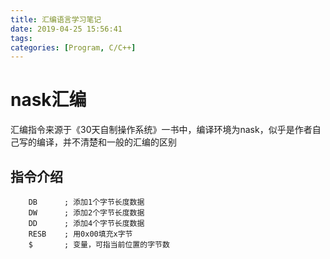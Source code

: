 ```yaml
---
title: 汇编语言学习笔记
date: 2019-04-25 15:56:41
tags:
categories: [Program, C/C++]
---
```


# nask汇编

汇编指令来源于《30天自制操作系统》一书中，编译环境为nask，似乎是作者自己写的编译，并不清楚和一般的汇编的区别

## 指令介绍

```nas
    DB      ; 添加1个字节长度数据
    DW      ; 添加2个字节长度数据
    DD      ; 添加4个字节长度数据
    RESB    ; 用0x00填充x字节
    $       ; 变量，可指当前位置的字节数
```
